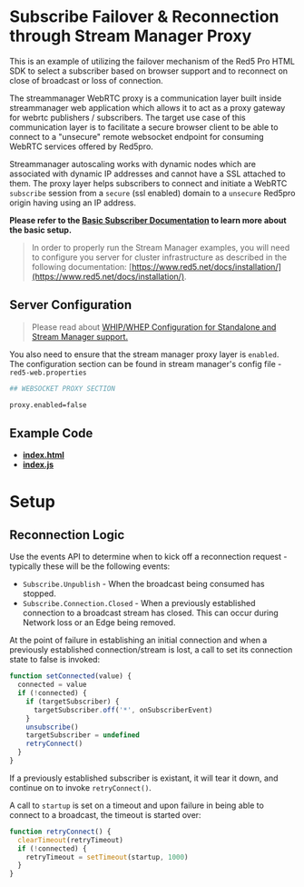 # Subscribe Failover & Reconnection through Stream Manager Proxy

This is an example of utilizing the failover mechanism of the Red5 Pro HTML SDK to select a subscriber based on browser support and to reconnect on close of broadcast or loss of connection.

The streammanager WebRTC proxy is a communication layer built inside streammanager web application which allows it to act as a proxy gateway for webrtc publishers / subscribers. The target use case of this communication layer is to facilitate a secure browser client to be able to connect to a "unsecure" remote websocket endpoint for consuming WebRTC services offered by Red5pro.

Streammanager autoscaling works with dynamic nodes which are associated with dynamic IP addresses and cannot have a SSL attached to them. The proxy layer helps subscribers to connect and initiate a WebRTC `subscribe` session from a `secure` (ssl enabled) domain to a `unsecure` Red5pro origin having using an IP address.

**Please refer to the [Basic Subscriber Documentation](../subscribeStreamManagerProxy/README.md) to learn more about the basic setup.**

> In order to properly run the Stream Manager examples, you will need to configure you server for cluster infrastructure as described in the following documentation: [https://www.red5.net/docs/installation/](https://www.red5.net/docs/installation/).

## Server Configuration

> Please read about [WHIP/WHEP Configuration for Standalone and Stream Manager support.](https://www.red5.net/docs/special/user-guide/whip-whep-configuration/)

You also need to ensure that the stream manager proxy layer is `enabled`. The configuration section can be found in stream manager's config file - `red5-web.properties`

```sh
## WEBSOCKET PROXY SECTION

proxy.enabled=false
```

## Example Code

- **[index.html](index.html)**
- **[index.js](index.js)**

# Setup

## Reconnection Logic

Use the events API to determine when to kick off a reconnection request - typically these will be the following events:

- `Subscribe.Unpublish` - When the broadcast being consumed has stopped.
- `Subscribe.Connection.Closed` - When a previously established connection to a broadcast stream has closed. This can occur during Network loss or an Edge being removed.

At the point of failure in establishing an initial connection and when a previously established connection/stream is lost, a call to set its connection state to false is invoked:

```js
function setConnected(value) {
  connected = value
  if (!connected) {
    if (targetSubscriber) {
      targetSubscriber.off('*', onSubscriberEvent)
    }
    unsubscribe()
    targetSubscriber = undefined
    retryConnect()
  }
}
```

If a previously established subscriber is existant, it will tear it down, and continue on to invoke `retryConnect()`.

A call to `startup` is set on a timeout and upon failure in being able to connect to a broadcast, the timeout is started over:

```js
function retryConnect() {
  clearTimeout(retryTimeout)
  if (!connected) {
    retryTimeout = setTimeout(startup, 1000)
  }
}
```
